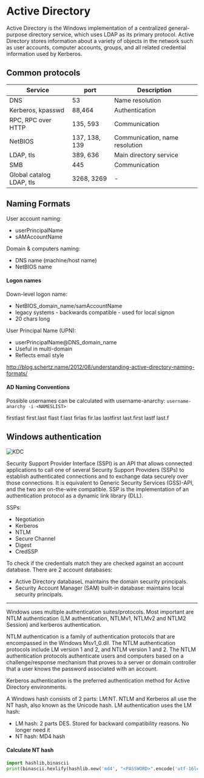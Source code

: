 # Active Directory
Active Directory is the Windows implementation of a centralized general-purpose directory service, which uses LDAP as its primary protocol. Active Directory stores information about a variety of objects in the network such as user accounts, computer accounts, groups, and all related credential information used by Kerberos.

## Common protocols
|Service|port|Description|
|-|-|-|
|DNS|53|Name resolution|
|Kerberos, kpasswd|88,464|Authentication|
|RPC, RPC over HTTP|135, 593|Communication|
|NetBIOS|137, 138, 139|Communication, name resolution|
|LDAP, tls|389, 636|Main directory service|
|SMB|445|Communication|
|Global catalog LDAP, tls|3268, 3269|-|

## Naming Formats
User account naming:
* userPrincipalName
* sAMAccountName

Domain & computers naming:
* DNS name (machine/host name)
* NetBIOS name

#### Logon names
Down-level logon name:
* NetBIOS_domain_name/samAccountName
* legacy systems - backwards compatible - used for local signon
* 20 chars long

User Principal Name (UPN):
* userPrincipalName@DNS_domain_name
* Useful in multi-domain 
* Reflects email style

http://blog.schertz.name/2012/08/understanding-active-directory-naming-formats/

#### AD Naming Conventions
Possible usernames can be calculated with username-anarchy:
`username-anarchy -i <NAMESLIST>`

firstlast
first.last
flast
f.last
firlas
fir.las
lastfirst
last.first
lastf
last.f

## Windows authentication
![KDC](auth.png)

Security Support Provider Interface (SSPI) is an API that allows connected applications to call one of several Security Support Providers (SSPs) to establish authenticated connections and to exchange data securely over those connections. It is equivalent to Generic Security Services (GSS)-API, and the two are on-the-wire compatible. SSP is the implementation of an authentication protocol as a dynamic link library (DLL).

SSPs:
* Negotiation
* Kerberos
* NTLM
* Secure Channel
* Digest
* CredSSP

To check if the credentials match they are checked against an account database. There are 2 account databases:
* Active Directory databaseL maintains the domain security principals.
* Security Account Manager (SAM) built-in database: maintains local security principals.

---

Windows uses multiple authentication suites/protocols. Most important are NTLM authentication (LM authentication, NTLMv1, NTLMv2 and NTLM2 Session) and kerberos authentication.

NTLM authentication is a family of authentication protocols that are encompassed in the Windows Msv1_0.dll. The NTLM authentication protocols include LM version 1 and 2, and NTLM version 1 and 2. The NTLM authentication protocols authenticate users and computers based on a challenge/response mechanism that proves to a server or domain controller that a user knows the password associated with an account.

Kerberos authentication is the preferred authentication method for Active Directory environments.

A Windows hash consists of 2 parts: LM:NT. NTLM and Kerberos all use the NT hash, also known as the Unicode hash. LM authentication uses the LM hash:
* LM hash: 2 parts DES. Stored for backward compatibility reasons. No longer need it
* NT hash: MD4 hash

#### Calculate NT hash
```Python
import hashlib,binascii
print(binascii.hexlify(hashlib.new('md4', "<PASSWORD>".encode('utf-16le')).digest()))
```